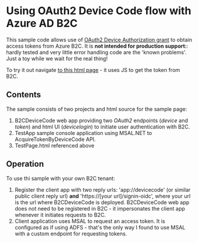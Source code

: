 # Using OAuth2 Device Code flow with Azure AD B2C
This sample code allows use of [OAuth2 Device Authorization grant](https://tools.ietf.org/html/rfc8628) to obtain access tokens from Azure B2C. It is **not intended for production support:**: 
hardly tested and very little error handling code are the 'known problems'. Just a toy while we wait for the real thing!

To try it out navigate [to this html page](https://b2cdatastore.blob.core.windows.net/uix/TestPage.html) - it uses JS to get the token from B2C.

## Contents

The sample consists of two projects and html source for the sample page:
1. B2CDeviceCode web app providing two *OAuth2* endpoints (*device* and *token*) and html UI (*devicelogin*) to initiate user authentication with B2C. 
2. TestApp sample console application using MSAL.NET to AcquireTokenByDeviceCode API.
3. TestPage.html referenced above

## Operation

To use thi sample with your own B2C tenant:

1. Register the client app with two reply urls: 'app://devicecode' (or similar public client reply url) **and** 'https://[your url]/signin-oidc', where your url is the url where B2CDeviceCode is deployed. B2CDeviceCode web app does not
need to be registered in B2C - it impersonates the client app whenever it initiates requests to B2C.
2. Client application uses MSAL to request an access token. It is configured as if using ADFS - that's the only way I found to use MSAL
with a custom endpoint for requesting tokens.

